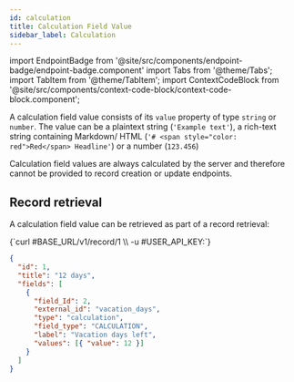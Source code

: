 ```yaml
---
id: calculation
title: Calculation Field Value
sidebar_label: Calculation
---
```


import EndpointBadge from '@site/src/components/endpoint-badge/endpoint-badge.component'
import Tabs from '@theme/Tabs';
import TabItem from '@theme/TabItem';
import ContextCodeBlock from '@site/src/components/context-code-block/context-code-block.component';

A calculation field value consists of its `value` property of type `string` or `number`. The value can be a plaintext string (`'Example text'`), a rich-text string containing Markdown/ HTML (`'# <span style="color: red">Red</span> Headline'`) or a number (`123.456`)

Calculation field values are always calculated by the server and therefore cannot be provided to record creation or update endpoints.

## Record retrieval

<EndpointBadge method="GET" url="https://api.tapeapp.com/v1/record/{record_id}" />

A calculation field value can be retrieved as part of a record retrieval:

<ContextCodeBlock language="shell" title='➡️      Request'>
{`curl #BASE_URL/v1/record/1 \\
  -u #USER_API_KEY:`}
</ContextCodeBlock>

```json title='⬅️      Response'
{
  "id": 1,
  "title": "12 days",
  "fields": [
    {
      "field_Id": 2,
      "external_id": "vacation_days",
      "type": "calculation",
      "field_type": "CALCULATION",
      "label": "Vacation days left",
      "values": [{ "value": 12 }]
    }
  ]
}
```
